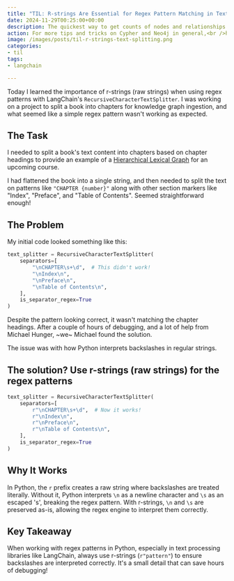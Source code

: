```yaml
---
title: "TIL: R-strings Are Essential for Regex Pattern Matching in Text Splitting"
date: 2024-11-29T00:25:00+00:00
description: The quickest way to get counts of nodes and relationships in Cypher
action: For more tips and tricks on Cypher and Neo4j in general,<br />head to <a href="https://graphacademy.neo4j.com/?ref=adam" target="_blank">Neo4j GraphAcademy and enrol now</a>.
image: /images/posts/til-r-strings-text-splitting.png
categories:
- til
tags:
- langchain

---
```


Today I learned the importance of r-strings (raw strings) when using regex patterns with LangChain's `RecursiveCharacterTextSplitter`. I was working on a project to split a book into chapters for knowledge graph ingestion, and what seemed like a simple regex pattern wasn't working as expected.

## The Task

I needed to split a book's text content into chapters based on chapter headings to provide an example of a [Hierarchical Lexical Graph](https://graphrag.com/reference/knowledge-graph/lexical-graph-hierarchical-structure/) for an upcoming course.

I had flattened the book into a single string, and then needed to split the text on patterns like `"CHAPTER {number}"` along with other section markers like "Index", "Preface", and "Table of Contents". Seemed straightforward enough!

## The Problem

My initial code looked something like this:

```python
text_splitter = RecursiveCharacterTextSplitter(
    separators=[
        "\nCHAPTER\s+\d",  # This didn't work!
        "\nIndex\n",
        "\nPreface\n",
        "\nTable of Contents\n",
    ],
    is_separator_regex=True
)
```

Despite the pattern looking correct, it wasn't matching the chapter headings. After a couple of hours of debugging, and a lot of help from Michael Hunger, ~we~ Michael found the solution.

The issue was with how Python interprets backslashes in regular strings.

## The solution? Use r-strings (raw strings) for the regex patterns

```python
text_splitter = RecursiveCharacterTextSplitter(
    separators=[
        r"\nCHAPTER\s+\d",  # Now it works!
        r"\nIndex\n",
        r"\nPreface\n",
        r"\nTable of Contents\n",
    ],
    is_separator_regex=True
)
```

## Why It Works

In Python, the `r` prefix creates a raw string where backslashes are treated literally. Without it, Python interprets `\n` as a newline character and `\s` as an escaped 's', breaking the regex pattern. With r-strings, `\n` and `\s` are preserved as-is, allowing the regex engine to interpret them correctly.

## Key Takeaway

When working with regex patterns in Python, especially in text processing libraries like LangChain, always use r-strings (`r"pattern"`) to ensure backslashes are interpreted correctly. It's a small detail that can save hours of debugging!
